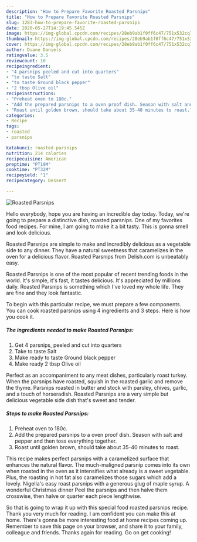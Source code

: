 ```yaml
---
description: "How to Prepare Favorite Roasted Parsnips"
title: "How to Prepare Favorite Roasted Parsnips"
slug: 1283-how-to-prepare-favorite-roasted-parsnips
date: 2020-05-27T14:19:45.545Z
image: https://img-global.cpcdn.com/recipes/28eb9ab1f0ff6c47/751x532cq70/roasted-parsnips-recipe-main-photo.jpg
thumbnail: https://img-global.cpcdn.com/recipes/28eb9ab1f0ff6c47/751x532cq70/roasted-parsnips-recipe-main-photo.jpg
cover: https://img-global.cpcdn.com/recipes/28eb9ab1f0ff6c47/751x532cq70/roasted-parsnips-recipe-main-photo.jpg
author: Duane Daniels
ratingvalue: 3.5
reviewcount: 10
recipeingredient:
- "4 parsnips peeled and cut into quarters"
- "to taste Salt"
- "to taste Ground black pepper"
- "2 tbsp Olive oil"
recipeinstructions:
- "Preheat oven to 180c."
- "Add the prepared parsnips to a oven proof dish. Season with salt and pepper and then toss everything together."
- "Roast until golden brown, should take about 35-40 minutes to roast."
categories:
- Recipe
tags:
- roasted
- parsnips

katakunci: roasted parsnips 
nutrition: 214 calories
recipecuisine: American
preptime: "PT19M"
cooktime: "PT32M"
recipeyield: "1"
recipecategory: Dessert

---
```



![Roasted Parsnips](https://img-global.cpcdn.com/recipes/28eb9ab1f0ff6c47/751x532cq70/roasted-parsnips-recipe-main-photo.jpg)

Hello everybody, hope you are having an incredible day today. Today, we're going to prepare a distinctive dish, roasted parsnips. One of my favorites food recipes. For mine, I am going to make it a bit tasty. This is gonna smell and look delicious.

Roasted Parsnips are simple to make and incredibly delicious as a vegetable side to any dinner. They have a natural sweetness that caramelizes in the oven for a delicious flavor. Roasted Parsnips from Delish.com is unbeatably easy.

Roasted Parsnips is one of the most popular of recent trending foods in the world. It's simple, it's fast, it tastes delicious. It's appreciated by millions daily. Roasted Parsnips is something which I've loved my whole life. They are fine and they look fantastic.


To begin with this particular recipe, we must prepare a few components. You can cook roasted parsnips using 4 ingredients and 3 steps. Here is how you cook it.

<!--inarticleads1-->

##### The ingredients needed to make Roasted Parsnips:

1. Get 4 parsnips, peeled and cut into quarters
1. Take to taste Salt
1. Make ready to taste Ground black pepper
1. Make ready 2 tbsp Olive oil


Perfect as an accompaniment to any meat dishes, particularly roast turkey. When the parsnips have roasted, squish in the roasted garlic and remove the thyme. Parsnips roasted in butter and stock with parsley, chives, garlic, and a touch of horseradish. Roasted Parsnips are a very simple but delicious vegetable side dish that&#39;s sweet and tender. 

<!--inarticleads2-->

##### Steps to make Roasted Parsnips:

1. Preheat oven to 180c.
1. Add the prepared parsnips to a oven proof dish. Season with salt and pepper and then toss everything together.
1. Roast until golden brown, should take about 35-40 minutes to roast.


This recipe makes perfect parsnips with a caramelized surface that enhances the natural flavor. The much-maligned parsnip comes into its own when roasted in the oven as it intensifies what already is a sweet vegetable. Plus, the roasting in hot fat also caramelizes those sugars which add a lovely. Nigella&#39;s easy roast parsnips with a generous glug of maple syrup. A wonderful Christmas dinner Peel the parsnips and then halve them crosswise, then halve or quarter each piece lengthwise. 

So that is going to wrap it up with this special food roasted parsnips recipe. Thank you very much for reading. I am confident you can make this at home. There's gonna be more interesting food at home recipes coming up. Remember to save this page on your browser, and share it to your family, colleague and friends. Thanks again for reading. Go on get cooking!
